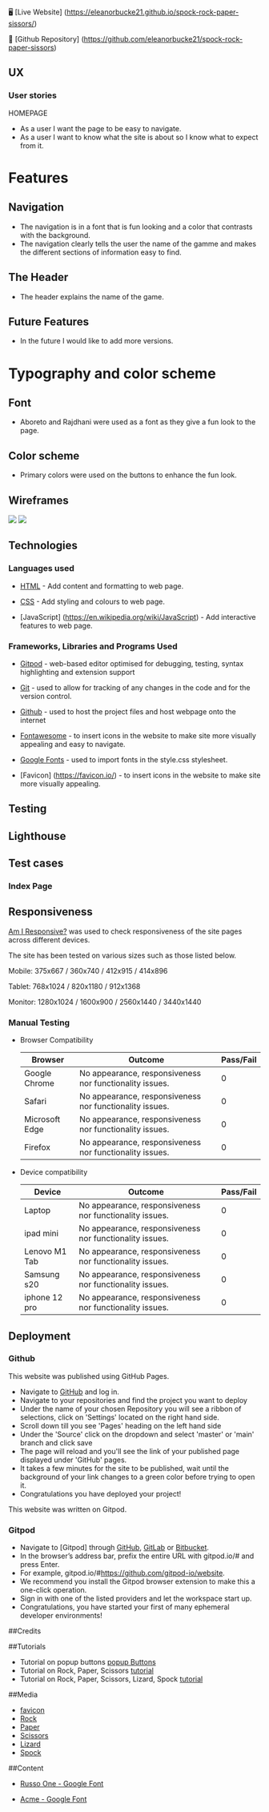 :desktop_computer: [Live Website] (https://eleanorbucke21.github.io/spock-rock-paper-sissors/)

:open_file_folder: [Github Repository] (https://github.com/eleanorbucke21/spock-rock-paper-sissors)

## UX 

### User stories

HOMEPAGE

* As a user I want the page to be easy to navigate.
* As a user I want to know what the site is about so I know what to expect from it.


# Features #
## Navigation ##
* The navigation is in a font that is fun looking and a color that contrasts with the background.
* The navigation clearly tells the user the name of the gamme and makes the different sections of information easy to find.
## The Header ## 
* The header explains the name of the game.

## Future Features ##

* In the future I would like to add more versions.

# Typography and color scheme #
## Font ##
* Aboreto and Rajdhani were used as a font as they give a fun look to the page.
 ## Color scheme ##
* Primary colors were used on the buttons to enhance the fun look.

## Wireframes ##
<img src="markdown-demo/Computer WireFrame.jpeg">
<img src="markdown-demo/Phone Wireframe.jpeg">

## Technologies

### Languages used

- [HTML](https://en.wikipedia.org/wiki/HTML5) - Add content and formatting to web page.

- [CSS](https://en.wikipedia.org/wiki/CSS) - Add styling and colours to web page.

- [JavaScript] (https://en.wikipedia.org/wiki/JavaScript) - Add interactive features to web page.

### Frameworks, Libraries and Programs Used

- [Gitpod](https://gitpod.io/) - web-based editor optimised for debugging, testing, syntax highlighting and extension support

- [Git](https://git-scm.com/) - used to allow for tracking of any changes in the code and for the version control.

- [Github](https://github.com/) - used to host the project files and host webpage onto the internet

- [Fontawesome](https://fontawesome.com/) - to insert icons in the website to make site more visually appealing and easy to navigate.

- [Google Fonts](https://fonts.google.com/) - used to import fonts in the style.css stylesheet.

- [Favicon] (https://favicon.io/) - to insert icons in the website to make site more visually appealing.

## Testing

 ## Lighthouse

  ## Test cases
 ### Index Page

## Responsiveness
 [Am I Responsive?](http://ami.responsivedesign.is/#) was used to check responsiveness of the site pages across different devices.
 
 The site has been tested on various sizes such as those listed below.
 
 Mobile:
 375x667 / 360x740 / 412x915 / 414x896
 
 Tablet:
 768x1024 / 820x1180 / 912x1368 
 
 Monitor:
 1280x1024 / 1600x900 / 2560x1440 / 3440x1440
 
 ### Manual Testing

* Browser Compatibility

     Browser | Outcome | Pass/Fail 
     --- | --- | ---
     Google Chrome | No appearance, responsiveness nor functionality issues.| 0
     Safari | No appearance, responsiveness nor functionality issues. | 0
     Microsoft Edge | No appearance, responsiveness nor functionality issues. | 0
     Firefox | No appearance, responsiveness nor functionality issues. | 0
     
 * Device compatibility

     Device | Outcome | Pass/Fail
    --- | --- | ---
    Laptop | No appearance, responsiveness nor functionality issues. | 0
    ipad mini | No appearance, responsiveness nor functionality issues. | 0
    Lenovo M1 Tab | No appearance, responsiveness nor functionality issues. | 0
    Samsung s20 | No appearance, responsiveness nor functionality issues. | 0
    iphone 12 pro | No appearance, responsiveness nor functionality issues. | 0

## Deployment
 
 ### Github

This website was published using GitHub Pages.
* Navigate to [GitHub](https://github.com/) and log in.
* Navigate to your repositories and find the project you want to deploy
* Under the name of your chosen Repository you will see a ribbon of selections, click on 'Settings' located on the right hand side.
* Scroll down till you see 'Pages' heading on the left hand side
* Under the 'Source' click on the dropdown and select 'master' or 'main' branch and click save
* The page will reload and you'll see the link of your published page displayed under 'GitHub' pages.
* It takes a few minutes for the site to be published, wait until the background of your link changes to a green color before trying to open it.
* Congratulations you have deployed your project!
 
 This website was written on Gitpod.
 
 ### Gitpod
* Navigate to [Gitpod] through [GitHub](https://github.com/), [GitLab](https://www.gitlab.com/) or [Bitbucket](https://bitbucket.org/).
* In the browser’s address bar, prefix the entire URL with gitpod.io/# and press Enter.
* For example, gitpod.io/#https://github.com/gitpod-io/website.
* We recommend you install the Gitpod browser extension to make this a one-click operation.
* Sign in with one of the listed providers and let the workspace start up.
* Congratulations, you have started your first of many ephemeral developer environments!

##Credits

##Tutorials

- Tutorial on popup buttons [popup Buttons](https://www.w3schools.com/howto/howto_js_popup.asp)
- Tutorial on Rock, Paper, Scissors [tutorial](https://www.youtube.com/watch?v=n1_vHArDBRA)
- Tutorial on Rock, Paper, Scissors, Lizard, Spock [tutorial](https://codepen.io/763004/pen/pPGGyP)

##Media
- [favicon]()
- [Rock](https://favicon.io/emoji-favicons/rock/)
- [Paper](https://favicon.io/emoji-favicons/newspaper/)
- [Scissors](https://favicon.io/emoji-favicons/scissors/)
- [Lizard](https://favicon.io/emoji-favicons/lizard/)
- [Spock](https://images.app.goo.gl/TCa5tv3ZtSzBai3S9)


##Content
- [Russo One - Google Font](https://fonts.google.com/specimen/Russo+One?query=Russo+)

- [Acme - Google Font](https://fonts.google.com/specimen/Acme?query=acme)
